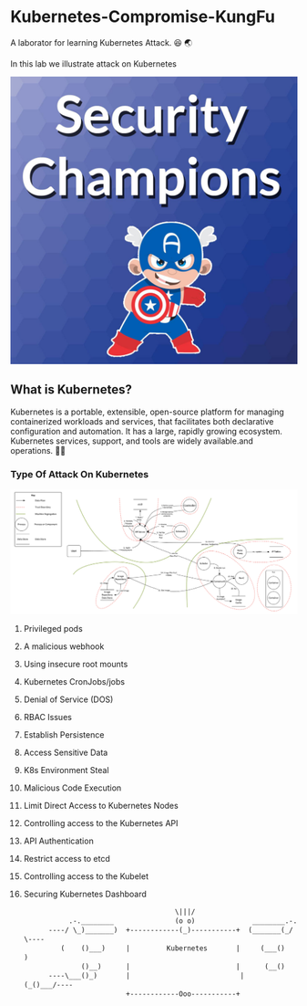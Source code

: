 # Kubernetes-Compromise-KungFu

A laborator for learning Kubernetes Attack. 😆 🌏

In this lab we illustrate attack on Kubernetes 

![Getting Started](sc.png)


## What is Kubernetes?

Kubernetes is a portable, extensible, open-source platform for managing containerized workloads and services, that facilitates both declarative configuration and automation. It has a large, rapidly growing ecosystem. Kubernetes services, support, and tools are widely available.and operations. 🚀👀


### Type Of Attack On Kubernetes

![Getting Started](41.png)

1. Privileged pods

2. A malicious webhook 

3. Using insecure root mounts

4. Kubernetes CronJobs/jobs

5. Denial of Service (DOS)

6. RBAC Issues

7. Establish Persistence

8. Access Sensitive Data

9. K8s Environment Steal

10. Malicious Code Execution

11. Limit Direct Access to Kubernetes Nodes

12. Controlling access to the Kubernetes API

13. API Authentication

14. Restrict access to etcd

15. Controlling access to the Kubelet

16. Securing Kubernetes Dashboard

                                             \|||/                                               
                   .-.________               (o o)              ________.-.                    
              ----/ \_)_______)  +------------(_)-----------+  (_______(_/ \----               
                 (    ()___)     |         Kubernetes       |     (___()     )                  
                      ()__)      |                          |      (__()                        
              ----\___()_)       |	                         |       (_()___/----                
                                 +------------Ooo-----------+ 

